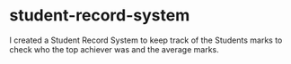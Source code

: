 # student-record-system

I created a Student Record System to keep track of the Students marks to check who the top achiever was and the average marks.
